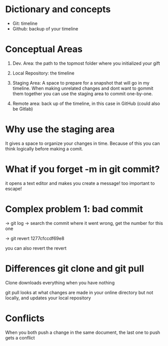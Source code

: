 # Dictionary and concepts

- Git: timeline    
- Github: backup of your timeline

# Conceptual Areas

1. Dev. Area: the path to the topmost folder where you initialized your gift

2. Local Repository: the timeline

3. Staging Area: A space to prepare for a snapshot that will go in my timeline. When making unrelated changes and dont want to gommit them together you can use the staging area to commit one-by-one. 

4. Remote area: back up of the timeline, in this case in GitHub (could also be Gitlab)

# Why use the staging area

It gives a space to organize your changes in time. Because of this you can think logically before making a comit. 

# What if you forget -m in git commit?

it opens a text editor and makes you create a message! too important to escape!

# Complex problem 1: bad commit

-> git log -> search the commit where it went wrong, get the number for this one

-> git revert 1277cfccdf69e8

you can also revert the revert

# Differences git clone and git pull

Clone downloads everything when you have nothing

git pull looks at what changes are made in your online directory but not locally, and updates your local repository



# Conflicts

When you both push a change in the same document, the last one to push gets a conflict

